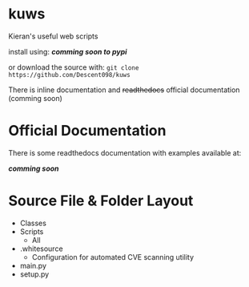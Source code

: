 # kuws
Kieran's useful web scripts

install using:
__*comming soon to pypi*__

or download the source with:
`git clone https://github.com/Descent098/kuws`

There is inline documentation and ~~readthedocs~~ official documentation (comming soon)

# Official Documentation
There is some readthedocs documentation with examples available at:

__*comming soon*__

# Source File & Folder Layout

- Classes
- Scripts
  - All 
- .whitesource
  - Configuration for automated CVE scanning utility
- main.py
- setup.py